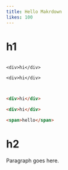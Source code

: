```yaml
---
title: Hello Makrdown
likes: 100
---
```


# h1 


```

<div>hi</div>

<div>hi</div>


```

```html

<div>hi</div>

<div>hi</div>

```


```html
<span>hello</span>
```

# h2

Paragraph goes here.